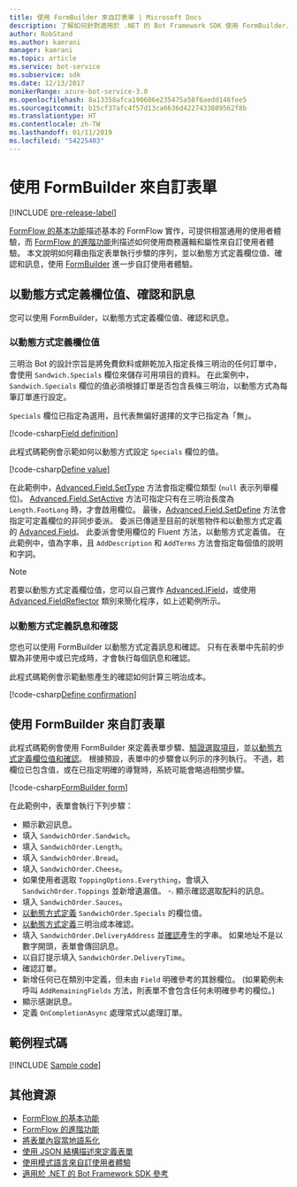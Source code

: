```yaml
---
title: 使用 FormBuilder 來自訂表單 | Microsoft Docs
description: 了解如何針對適用於 .NET 的 Bot Framework SDK 使用 FormBuilder，以動態方式變更及自訂交談流程和內容。
author: RobStand
ms.author: kamrani
manager: kamrani
ms.topic: article
ms.service: bot-service
ms.subservice: sdk
ms.date: 12/13/2017
monikerRange: azure-bot-service-3.0
ms.openlocfilehash: 8a13358afca190606e235475a58f6aedd146fee5
ms.sourcegitcommit: b15cf37afc4f57d13ca6636d4227433809562f8b
ms.translationtype: HT
ms.contentlocale: zh-TW
ms.lasthandoff: 01/11/2019
ms.locfileid: "54225403"
---
```

# <a name="customize-a-form-using-formbuilder"></a>使用 FormBuilder 來自訂表單

[!INCLUDE [pre-release-label](../includes/pre-release-label-v3.md)]

[FormFlow 的基本功能](bot-builder-dotnet-formflow.md)描述基本的 FormFlow 實作，可提供相當通用的使用者體驗，而 [FormFlow 的進階功能](bot-builder-dotnet-formflow-advanced.md)則描述如何使用商務邏輯和屬性來自訂使用者體驗。 本文說明如何藉由指定表單執行步驟的序列，並以動態方式定義欄位值、確認和訊息，使用 [FormBuilder][formBuilder] 進一步自訂使用者體驗。 

## <a name="dynamically-define-field-values-confirmations-and-messages"></a>以動態方式定義欄位值、確認和訊息

您可以使用 FormBuilder，以動態方式定義欄位值、確認和訊息。

### <a name="dynamically-define-field-values"></a>以動態方式定義欄位值 

三明治 Bot 的設計宗旨是將免費飲料或餅乾加入指定長條三明治的任何訂單中，會使用 `Sandwich.Specials` 欄位來儲存可用項目的資料。 在此案例中，`Sandwich.Specials` 欄位的值必須根據訂單是否包含長條三明治，以動態方式為每筆訂單進行設定。 

`Specials` 欄位已指定為選用，且代表無偏好選擇的文字已指定為「無」。

[!code-csharp[Field definition](../includes/code/dotnet-formflow-formbuilder.cs#fieldDefinition)]

此程式碼範例會示範如何以動態方式設定 `Specials` 欄位的值。 

[!code-csharp[Define value](../includes/code/dotnet-formflow-formbuilder.cs#defineValue)]

在此範例中，[Advanced.Field.SetType][setType] 方法會指定欄位類型 (`null` 表示列舉欄位)。 [Advanced.Field.SetActive][setActive] 方法可指定只有在三明治長度為 `Length.FootLong` 時，才會啟用欄位。 最後，[Advanced.Field.SetDefine][setDefine] 方法會指定可定義欄位的非同步委派。 委派已傳遞至目前的狀態物件和以動態方式定義的 [Advanced.Field][field]。 此委派會使用欄位的 Fluent 方法，以動態方式定義值。 在此範例中，值為字串，且 `AddDescription` 和 `AddTerms` 方法會指定每個值的說明和字詞。

> [!NOTE]
> 若要以動態方式定義欄位值，您可以自己實作 [Advanced.IField][iField]，或使用 [Advanced.FieldReflector][FieldReflector] 類別來簡化程序，如上述範例所示。 

### <a name="dynamically-define-messages-and-confirmations"></a>以動態方式定義訊息和確認

您也可以使用 FormBuilder 以動態方式定義訊息和確認。 只有在表單中先前的步驟為非使用中或已完成時，才會執行每個訊息和確認。 

此程式碼範例會示範動態產生的確認如何計算三明治成本。 

[!code-csharp[Define confirmation](../includes/code/dotnet-formflow-formbuilder.cs#defineConfirmation)]

## <a name="customize-a-form-using-formbuilder"></a>使用 FormBuilder 來自訂表單

此程式碼範例會使用 FormBuilder 來定義表單步驟、[驗證選取項目](bot-builder-dotnet-formflow-advanced.md#add-business-logic)，並[以動態方式定義欄位值和確認](#dynamically-define-field-values-confirmations-and-messages)。 根據預設，表單中的步驟會以列示的序列執行。 不過，若欄位已包含值，或在已指定明確的導覽時，系統可能會略過相關步驟。 

[!code-csharp[FormBuilder form](../includes/code/dotnet-formflow-formbuilder.cs#formBuilderForm)]

在此範例中，表單會執行下列步驟：

- 顯示歡迎訊息。 
- 填入 `SandwichOrder.Sandwich`。 
- 填入 `SandwichOrder.Length`。 
- 填入 `SandwichOrder.Bread`。 
- 填入 `SandwichOrder.Cheese`。 
- 如果使用者選取 `ToppingOptions.Everything`，會填入 `SandwichOrder.Toppings` 並新增遺漏值。 -. 顯示確認選取配料的訊息。 
- 填入 `SandwichOrder.Sauces`。 
- [以動態方式定義](#dynamically-define-field-values) `SandwichOrder.Specials` 的欄位值。 
- [以動態方式定義](#dynamically-define-messages-and-confirmations)三明治成本確認。 
- 填入 `SandwichOrder.DeliveryAddress` 並[確認](bot-builder-dotnet-formflow-advanced.md#add-business-logic)產生的字串。 如果地址不是以數字開頭，表單會傳回訊息。 
- 以自訂提示填入 `SandwichOrder.DeliveryTime`。 
- 確認訂單。 
- 新增任何已在類別中定義，但未由 `Field` 明確參考的其餘欄位。 (如果範例未呼叫 `AddRemainingFields` 方法，則表單不會包含任何未明確參考的欄位。) 
- 顯示感謝訊息。 
- 定義 `OnCompletionAsync` 處理常式以處理訂單。 

## <a name="sample-code"></a>範例程式碼

[!INCLUDE [Sample code](../includes/snippet-dotnet-formflow-samples.md)]

## <a name="additional-resources"></a>其他資源

- [FormFlow 的基本功能](bot-builder-dotnet-formflow.md)
- [FormFlow 的進階功能](bot-builder-dotnet-formflow-advanced.md)
- [將表單內容當地語系化](bot-builder-dotnet-formflow-localize.md)
- [使用 JSON 結構描述來定義表單](bot-builder-dotnet-formflow-json-schema.md)
- [使用模式語言來自訂使用者體驗](bot-builder-dotnet-formflow-pattern-language.md)
- <a href="/dotnet/api/?view=botbuilder-3.11.0" target="_blank">適用於 .NET 的 Bot Framework SDK 參考</a>

[formBuilder]: /dotnet/api/microsoft.bot.builder.formflow.formbuilder-1

[setType]: /dotnet/api/microsoft.bot.builder.formflow.advanced.field-1.settype

[setActive]: /dotnet/api/microsoft.bot.builder.formflow.advanced.field-1.setactive

[setDefine]: /dotnet/api/microsoft.bot.builder.formflow.advanced.field-1.setdefine

[field]: /dotnet/api/microsoft.bot.builder.formflow.advanced.field-1

[iField]: /dotnet/api/microsoft.bot.builder.formflow.advanced.ifield-1

[FieldReflector]: /dotnet/api/microsoft.bot.builder.formflow.advanced.fieldreflector-1
